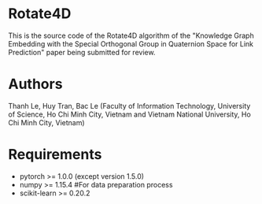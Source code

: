 # Rotate4D
This is the source code of the Rotate4D algorithm of the "Knowledge Graph Embedding with the Special Orthogonal Group in Quaternion Space for Link Prediction" paper being submitted for review.
# Authors
Thanh Le, Huy Tran, Bac Le
(Faculty of Information Technology, University of Science, Ho Chi Minh City, Vietnam and Vietnam National University, Ho Chi Minh City, Vietnam)
# Requirements
- pytorch >= 1.0.0 (except version 1.5.0)
- numpy >= 1.15.4 #For data preparation process
- scikit-learn >= 0.20.2
